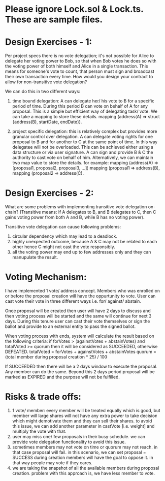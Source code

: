 # Please ignore Lock.sol & Lock.ts. These are sample files.

# Design Exercises - 1:

Per project specs there is no vote delegation; it's not possible for Alice to delegate her voting power to Bob, so that when Bob votes he does so with the voting power of both himself and Alice in a single transaction. This means for someone's vote to count, that person must sign and broadcast their own transaction every time. How would you design your contract to allow for non-transitive vote delegation?

We can do this in two different ways:
1. time bound delegation: A can delegate her/ his vote to B for a specific period of time. During this period B can vote on behalf of A for any proposal. This is a simple but efficient way of delegating task/ vote. We can take a mapping to store these details. mapping (address(A) => struct {address(B), startDate, endDate}).

2. project specific delegation: this is relatively complex but provides more granular control over delegation. A can delegate voting rights for one proposal to B and for another to C at the same point of time. In this way delegatee will not be overloaded. This can be achieved either using a data structure or via user signature.
A can sign and provide B & C the authority to cast vote on behalf of him.
Alternatively, we can maintain two map value to store the details. for example:
mapping (address(A) => [proposal1, proposal2, proposal3, ...])
mapping (proposal1 => address(B), mapping (proposal2 => address(C).

# Design Exercises - 2:

What are some problems with implementing transitive vote delegation on-chain? (Transitive means: If A delegates to B, and B delegates to C, then C gains voting power from both A and B, while B has no voting power).

Transitive vote delegation can cause following problems:
1. circular dependency which may lead to a deadlock.
2. highly unexpected outcome, because A & C may not be related to each other hence C might not cast the vote responsibly.
3. all the voting power may end up to few addresses only and they can manupulate the result.

# Voting Mechanism:

I have implemented 1 vote/ address concept. Members who was enrolled on or before the proposal creation will have the oppurtunity to vote. User can cast vote their vote in three different ways i.e. for/ against/ abstain.

Once proposal will be created then user will have 2 days to discuss and then voting process will be started and the same will continue for next 3 days. During this tenure user can cast their vote themselves or sign the ballot and provide to an external entity to pass the signed ballot.

When voting process with ends, system will calculate the result based on the following criteria:
if forVotes > (againstVotes + abstainVotes) and totalVoted >= quorum then it will be considered as SUCCEEDED, otherwise DEFEATED.
totalVoted = forVotes + againstVotes + abstainVotes
quorum = (total member during proposal creation * 25) / 100

If SUCCEEDED then there will be a 2 days window to execute the proposal. Any member can do the same. Beyond this 2 days period proposal will be marked as EXPIRED and the purpose will not be fulfilled.

# Risks & trade offs:
1. 1 vote/ member: every member will be treated equally which is good, but member will large shares will not have any extra
    power to take decision which might demotivate them and they can sell their shares.
    to avoid this issue, we can add another parameter in castVote [i.e. weight] and multiply the vote with that.
2. user may miss one/ few proposals in their busy schedule.
    we can provide vote delegation functionality to avoid this issue.
3. sometimes members may not vote on time or quorum may not reach. in that case proposal will fail.
    in this scenario, we can set proposal = SUCCESS during creation members will have the goal to oppose it. in that way people may vote if they cares.
4. we are taking the snapshot of all the available members during proposal creation. problem with this approach is, we have  less member to vote.
